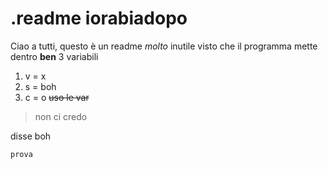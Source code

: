 # .readme iorabiadopo

Ciao a tutti, questo è un readme *molto* inutile visto che il programma mette dentro **ben** 3 variabili

 1. v = x
 2. s = boh
 3. c = o
~~uso le var~~

> non ci credo

disse boh

    prova

